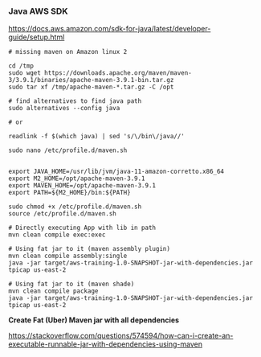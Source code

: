 ### Java AWS SDK

https://docs.aws.amazon.com/sdk-for-java/latest/developer-guide/setup.html


```
# missing maven on Amazon linux 2

cd /tmp
sudo wget https://downloads.apache.org/maven/maven-3/3.9.1/binaries/apache-maven-3.9.1-bin.tar.gz
sudo tar xf /tmp/apache-maven-*.tar.gz -C /opt

# find alternatives to find java path 
sudo alternatives --config java

# or

readlink -f $(which java) | sed 's/\/bin\/java//'

sudo nano /etc/profile.d/maven.sh


export JAVA_HOME=/usr/lib/jvm/java-11-amazon-corretto.x86_64
export M2_HOME=/opt/apache-maven-3.9.1
export MAVEN_HOME=/opt/apache-maven-3.9.1
export PATH=${M2_HOME}/bin:${PATH}

sudo chmod +x /etc/profile.d/maven.sh
source /etc/profile.d/maven.sh

# Directly executing App with lib in path 
mvn clean compile exec:exec

# Using fat jar to it (maven assembly plugin)
mvn clean compile assembly:single
java -jar target/aws-training-1.0-SNAPSHOT-jar-with-dependencies.jar tpicap us-east-2 

# Using fat jar to it (maven shade)
mvn clean compile package
java -jar target/aws-training-1.0-SNAPSHOT-jar-with-dependencies.jar tpicap us-east-2 

```

**Create Fat (Uber) Maven jar with all dependencies** 

https://stackoverflow.com/questions/574594/how-can-i-create-an-executable-runnable-jar-with-dependencies-using-maven

